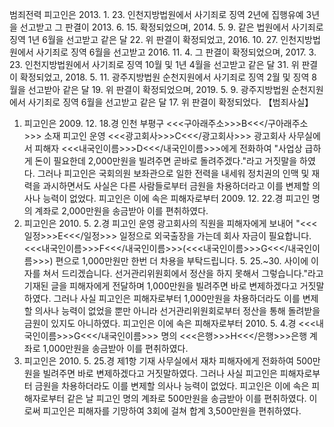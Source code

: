 범죄전력
피고인은 2013. 1. 23. 인천지방법원에서 사기죄로 징역 2년에 집행유예 3년을 선고받고 그 판결이 2013. 6. 15. 확정되었으며, 2014. 5. 9. 같은 법원에서 사기죄로 징역 1년 6월을 선고받고 같은 달 22. 위 판결이 확정되었고, 2016. 10. 27. 인천지방법원에서 사기죄로 징역 6월을 선고받고 2016. 11. 4. 그 판결이 확정되었으며, 2017. 3. 23. 인천지방법원에서 사기죄로 징역 10월 및 1년 4월을 선고받고 같은 달 31. 위 판결이 확정되었고, 2018. 5. 11. 광주지방법원 순천지원에서 사기죄로 징역 2월 및 징역 8월을 선고받아 같은 달 19. 위 판결이 확정되었으며, 2019. 5. 9. 광주지방법원 순천지원에서 사기죄로 징역 6월을 선고받고 같은 달 17. 위 판결이 확정되었다.
【범죄사실】
1. 피고인은 2009. 12. 18.경 인천 부평구 <<<구아래주소>>>B<<</구아래주소>>> 소재 피고인 운영 <<<광고회사>>>C<<</광고회사>>> 광고회사 사무실에서 피해자 <<<내국인이름>>>D<<</내국인이름>>>에게 전화하여 "사업상 급하게 돈이 필요한데 2,000만원을 빌려주면 곧바로 돌려주겠다."라고 거짓말을 하였다. 그러나 피고인은 국회의원 보좌관으로 일한 전력을 내세워 정치권의 인맥 및 재력을 과시하면서도 사실은 다른 사람들로부터 금원을 차용하더라고 이를 변제할 의사나 능력이 없었다. 피고인은 이에 속은 피해자로부터 2009. 12. 22.경 피고인 명의 계좌로 2,000만원을 송금받아 이를 편취하였다.
2. 피고인은 2010. 5. 2.경 피고인 운영 광고회사의 직원을 피해자에게 보내어 "<<<일정>>>E<<</일정>>> 일정으로 외국출장을 가는데 회사 자금이 필요합니다. <<<내국인이름>>>F<<</내국인이름>>>(<<<내국인이름>>>G<<</내국인이름>>>) 편으로 1,000만원만 한번 더 차용을 부탁드립니다. 5. 25.~30. 사이에 이자를 쳐서 드리겠습니다. 선거관리위원회에서 정산을 하지 못해서 그렇습니다."라고 기재된 글을 피해자에게 전달하며 1,000만원을 빌려주면 바로 변제하겠다고 거짓말하였다. 그러나 사실 피고인은 피해자로부터 1,000만원을 차용하더라도 이를 변제할 의사나 능력이 없었을 뿐만 아니라 선거관리위원회로부터 정산을 통해 돌려받을 금원이 있지도 아니하였다. 피고인은 이에 속은 피해자로부터 2010. 5. 4.경 <<<내국인이름>>>G<<</내국인이름>>> 명의 <<<은행>>>H<<</은행>>>은행 계좌로 1,000만원을 송금받아 이를 편취하였다.
3. 피고인은 2010. 5. 25.경 제1항 기재 사무실에서 재차 피해자에게 전화하여 500만 원을 빌려주면 바로 변제하겠다고 거짓말하였다. 그러나 사실 피고인은 피해자로부터 금원을 차용하더라도 이를 변제할 의사나 능력이 없었다. 피고인은 이에 속은 피해자로부터 같은 날 피고인 명의 계좌로 500만원을 송금받아 이를 편취하였다.
이로써 피고인은 피해자를 기망하여 3회에 걸쳐 합계 3,500만원을 편취하였다.